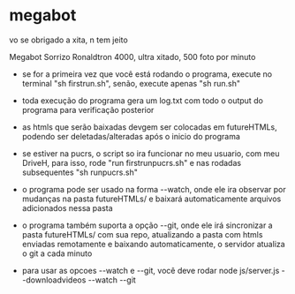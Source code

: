 # megabot
vo se obrigado a xita, n tem jeito

Megabot Sorrizo Ronaldtron 4000, ultra xitado, 500 foto por minuto

- se for a primeira vez que você está rodando o programa, execute no terminal "sh firstrun.sh", senão, execute apenas "sh run.sh"

- toda execução do programa gera um log.txt com todo o output do programa para verificação posterior

- as htmls que serão baixadas devgem ser colocadas em futureHTMLs, podendo ser deletadas/alteradas após o inicio do programa

- se estiver na pucrs, o script so ira funcionar no meu usuario, com meu DriveH, para isso, rode "run firstrunpucrs.sh" e nas rodadas subsequentes "sh runpucrs.sh"

- o programa pode ser usado na forma --watch, onde ele ira observar por mudanças na pasta futureHTMLs/ e baixará automaticamente arquivos adicionados nessa pasta

- o programa também suporta a opção --git, onde ele irá sincronizar a pasta futureHTMLs/ com sua repo, atualizando a pasta com htmls enviadas remotamente e baixando automaticamente, o servidor atualiza o git a cada minuto

- para usar as opcoes --watch e --git, você deve rodar node js/server.js --downloadvideos --watch --git